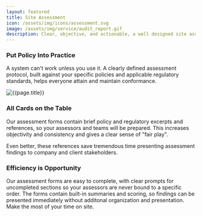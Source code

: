 ```yaml
---
layout: featured
title: Site Assessment
icon: /assets/img/icons/assessment.svg
image: /assets/img/service/audit_report.gif
description: Clear, objective, and actionable, a well designed site assessment will measure how policies and regulations are applied across your organization.
---
```

 


<div class="row">
    <div class="col-md-12">
        <div class="service-details mb-40">
            <h3>Put Policy Into Practice</h3>
            <p>A system can't work unless you use it. A clearly defined
            assessment protocol, built against your specific policies and
            applicable regulatory standards, helps everyone attain and maintain
            conformance.</p>
        </div>
    </div>
</div>
<div class="row">
    <div class="col-xl-6 col-lg-12">
        <div class="s-details-img mb-30">
            <img src="{{site.baseurl}}/assets/img/service/tax-739107_1920.jpg" alt="{{page.title}}">
        </div>
    </div>
    <div class="col-xl-6 col-lg-12">
        <div class="service-details mb-40">
            <h3>All Cards on the Table</h3>
            <p>Our assessment forms contain brief policy and regulatory
            excerpts and references, so your assessors and teams will be
            prepared. This increases objectivity and consistency and gives a
            clear sense of "fair play".</p>
            <p>Even better, these references save tremendous time presenting
            assessment findings to company and client stakeholders.</p>
        </div>
    </div>
</div>
<div class="service-details mb-30">
    <h3>Efficiency is Opportunity</h3>
    <p>Our assessment forms are easy to complete, with clear prompts for
    uncompleted sections so your assessors are never bound to a specific order.
    The forms contain built-in summaries and scoring, so findings can be
    presented immediately without additonal organization and presentation. Make
    the most of your time on site.</p>
</div>
